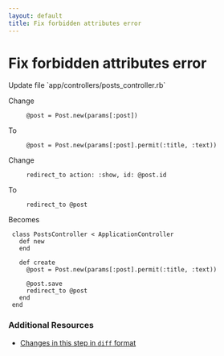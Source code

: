 ```yaml
---
layout: default
title: Fix forbidden attributes error
---
```


<h1 id="main">Fix forbidden attributes error</h1>
Update file `app/controllers/posts_controller.rb`

Change
<pre><code>     @post = Post.new(params[:post])</code></pre>


To
<pre><code>     @post = Post.new(params[:post].permit(:title, :text))</code></pre>


Change
<pre><code>     redirect_to action: :show, id: @post.id</code></pre>


To
<pre><code>     redirect_to @post</code></pre>


Becomes
<pre><code> class PostsController &lt; ApplicationController
   def new
   end
&nbsp;
   def create
     @post = Post.new(params[:post].permit(:title, :text))
&nbsp;
     @post.save
     redirect_to @post
   end
 end
</code></pre>



### Additional Resources

* [Changes in this step in `diff` format](https://github.com/software-academy/rails_getting_started_bdd/commit/a1eca09521ecb416c21056e82cf5fe5f7931ae22)

